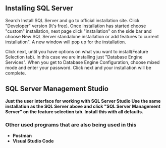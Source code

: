 ## Installing SQL Server
Search Install SQL Server and go to official installation site. Click "Developer" version (It's free). Once installation has started choose "custom" installation, next page click "installation" on the side bar and choose New SQL Server standalone installation or add features to current installation". A new window will pop up for the installation.

Click next, until you have options on what you want to install(Feature Selection tab). In this case we are installing just "Database Engine Services". When you get to Database Engine Configuration, choose mixed mode and enter your password. Click next and your installation will be complete.

## SQL Server Management Studio
<strong>Just the user interface for working with SQL Server Studio</stong>
Use the same installation as the SQL Server above and click "SQL Server Management Server" on the feature selection tab. Install this with all defaults.

### Other used programs that are also being used in this
- Postman
- Visual Studio Code

